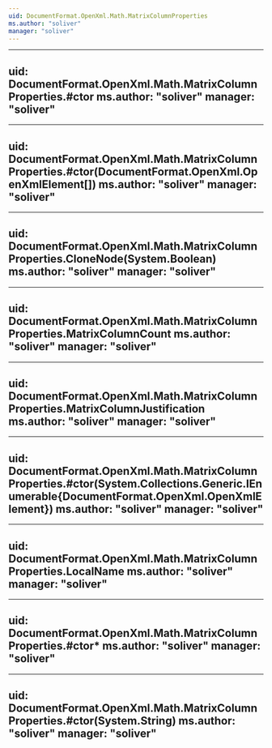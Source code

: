 ```yaml
---
uid: DocumentFormat.OpenXml.Math.MatrixColumnProperties
ms.author: "soliver"
manager: "soliver"
---
```


---
uid: DocumentFormat.OpenXml.Math.MatrixColumnProperties.#ctor
ms.author: "soliver"
manager: "soliver"
---

---
uid: DocumentFormat.OpenXml.Math.MatrixColumnProperties.#ctor(DocumentFormat.OpenXml.OpenXmlElement[])
ms.author: "soliver"
manager: "soliver"
---

---
uid: DocumentFormat.OpenXml.Math.MatrixColumnProperties.CloneNode(System.Boolean)
ms.author: "soliver"
manager: "soliver"
---

---
uid: DocumentFormat.OpenXml.Math.MatrixColumnProperties.MatrixColumnCount
ms.author: "soliver"
manager: "soliver"
---

---
uid: DocumentFormat.OpenXml.Math.MatrixColumnProperties.MatrixColumnJustification
ms.author: "soliver"
manager: "soliver"
---

---
uid: DocumentFormat.OpenXml.Math.MatrixColumnProperties.#ctor(System.Collections.Generic.IEnumerable{DocumentFormat.OpenXml.OpenXmlElement})
ms.author: "soliver"
manager: "soliver"
---

---
uid: DocumentFormat.OpenXml.Math.MatrixColumnProperties.LocalName
ms.author: "soliver"
manager: "soliver"
---

---
uid: DocumentFormat.OpenXml.Math.MatrixColumnProperties.#ctor*
ms.author: "soliver"
manager: "soliver"
---

---
uid: DocumentFormat.OpenXml.Math.MatrixColumnProperties.#ctor(System.String)
ms.author: "soliver"
manager: "soliver"
---
